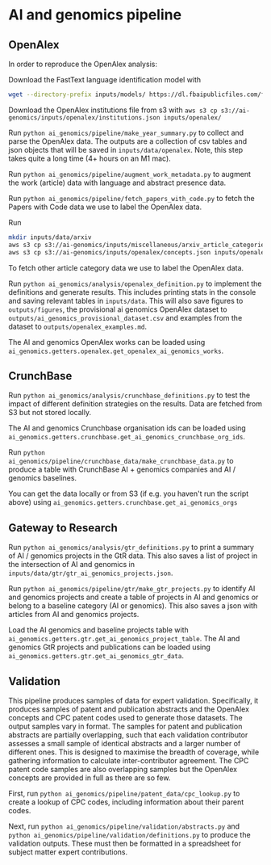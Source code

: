 # AI and genomics pipeline

## OpenAlex

In order to reproduce the OpenAlex analysis:

Download the FastText language identification model with

```bash
wget --directory-prefix inputs/models/ https://dl.fbaipublicfiles.com/fasttext/supervised-models/lid.176.ftz
```

Download the OpenAlex institutions file from s3 with
`aws s3 cp s3://ai-genomics/inputs/openalex/institutions.json inputs/openalex/`

Run `python ai_genomics/pipeline/make_year_summary.py` to collect and parse the OpenAlex data. The outputs are a collection of csv tables and json objects that will be saved in `inputs/data/openalex`. Note, this step takes quite a long time (4+ hours on an M1 mac).

Run `python ai_genomics/pipeline/augment_work_metadata.py` to augment the work (article) data with language and abstract presence data.

Run `python ai_genomics/pipeline/fetch_papers_with_code.py` to fetch the Papers with Code data we use to label the OpenAlex data.

Run

```bash
mkdir inputs/data/arxiv
aws s3 cp s3://ai-genomics/inputs/miscellaneous/arxiv_article_categories.csv inputs/data/arxiv/arxiv_article_categories.csv
aws s3 cp s3://ai-genomics/inputs/openalex/concepts.json inputs/openalex/concepts.json
```

To fetch other article category data we use to label the OpenAlex data.

Run `python ai_genomics/analysis/openalex_definition.py` to implement the definitions and generate results. This includes printing stats in the console and saving relevant tables in `inputs/data`. This will also save figures to `outputs/figures`, the provisional ai genomics OpenAlex dataset to `outputs/ai_genomics_provisional_dataset.csv` and examples from the dataset to `outputs/openalex_examples.md`.

The AI and genomics OpenAlex works can be loaded using `ai_genomics.getters.openalex.get_openalex_ai_genomics_works`.

## CrunchBase

Run `python ai_genomics/analysis/crunchbase_definitions.py` to test the impact of different definition strategies on the results. Data are fetched from S3 but not stored locally.

The AI and genomics Crunchbase organisation ids can be loaded using `ai_genomics.getters.crunchbase.get_ai_genomics_crunchbase_org_ids`.

Run `python ai_genomics/pipeline/crunchbase_data/make_crunchbase_data.py` to produce a table with CrunchBase AI + genomics companies and AI / genomics baselines.

You can get the data locally or from S3 (if e.g. you haven't run the script above) using `ai_genomics.getters.crunchbase.get_ai_genomics_orgs`

## Gateway to Research

Run `python ai_genomics/analysis/gtr_definitions.py` to print a summary of AI / genomics projects in the GtR data. This also saves a list of project in the intersection of AI and genomics in `inputs/data/gtr/gtr_ai_genomics_projects.json`.

Run `python ai_genomics/pipeline/gtr/make_gtr_projects.py` to identify AI and genomics projects and create a table of projects in AI and genomics or belong to a baseline category (AI or genomics). This also saves a json with articles from AI and genomics projects.

Load the AI genomics and baseline projects table with `ai_genomics.getters.gtr.get_ai_genomics_project_table`.
The AI and genomics GtR projects and publications can be loaded using `ai_genomics.getters.gtr.get_ai_genomics_gtr_data`.

## Validation

This pipeline produces samples of data for expert validation. Specifically, it produces samples of patent and publication abstracts and the OpenAlex concepts and CPC patent codes used to generate those datasets. The output samples vary in format. The samples for patent and publication abstracts are partially overlapping, such that each validation contributor assesses a small sample of identical abstracts and a larger number of different ones. This is designed to maximise the breadth of coverage, while gathering information to calculate inter-contributor agreement. The CPC patent code samples are also overlapping samples but the OpenAlex concepts are provided in full as there are so few.

First, run `python ai_genomics/pipeline/patent_data/cpc_lookup.py` to create a lookup of CPC codes, including information about their parent codes.

Next, run `python ai_genomics/pipeline/validation/abstracts.py` and `python ai_genomics/pipeline/validation/definitions.py` to produce the validation outputs. These must then be formatted in a spreadsheet for subject matter expert contributions.
